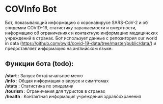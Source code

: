 # COVInfo Bot
Бот, показывающий информацию о коронавирусе SARS-CoV-2 и об эпидемии COVID-19, статистику
заражаемости и смертности, информацию об ограничениях и контактную
информацию медицинских учреждений в странах. Бот использует данные с репозитория 
our world in data (https://github.com/owid/covid-19-data/tree/master/public/data/)
и предоставляет информацию на английском языке.

## Функции бота (todo):  
**/start** : Запуск бота/начальное меню  
**/info** : Общая информация о вирусе и симптомах  
**/stats** : Статистика по эпидемии  
**/tourism** : Ограничения для туристов в странах  
**/health** : Контактная информация учреждений здравоохранения  
